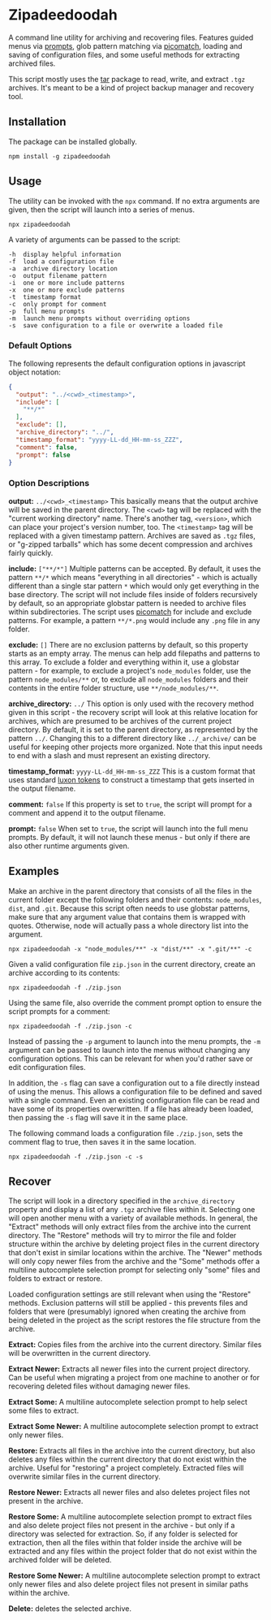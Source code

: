 # Zipadeedoodah

A command line utility for archiving and recovering files. Features guided menus via [prompts](https://www.npmjs.com/package/prompts), glob pattern matching via [picomatch](https://www.npmjs.com/package/picomatch), loading and saving of configuration files, and some useful methods for extracting archived files.

This script mostly uses the [tar](https://www.npmjs.com/package/tar) package to read, write, and extract `.tgz` archives. It's meant to be a kind of project backup manager and recovery tool.

## Installation

The package can be installed globally.

```shell
npm install -g zipadeedoodah
```

## Usage

The utility can be invoked with the `npx` command. If no extra arguments are given, then the script will launch into a series of menus.

```shell
npx zipadeedoodah
```

A variety of arguments can be passed to the script:

```text
-h  display helpful information
-f  load a configuration file
-a  archive directory location
-o  output filename pattern
-i  one or more include patterns
-x  one or more exclude patterns
-t  timestamp format
-c  only prompt for comment
-p  full menu prompts
-m  launch menu prompts without overriding options
-s  save configuration to a file or overwrite a loaded file
```

### Default Options

The following represents the default configuration options in javascript object notation:

```json
{
  "output": "../<cwd>_<timestamp>",
  "include": [
    "**/*"
  ],
  "exclude": [],
  "archive_directory": "../",
  "timestamp_format": "yyyy-LL-dd_HH-mm-ss_ZZZ",
  "comment": false,
  "prompt": false
}
```

### Option Descriptions

**output:** `../<cwd>_<timestamp>` This basically means that the output archive will be saved in the parent directory. The `<cwd>` tag will be replaced with the "current working directory" name. There's another tag, `<version>`, which can place your project's version number, too. The `<timestamp>` tag will be replaced with a given timestamp pattern. Archives are saved as `.tgz` files, or "g-zipped tarballs" which has some decent compression and archives fairly quickly.

**include:** `["**/*"]` Multiple patterns can be accepted. By default, it uses the pattern `**/*` which means "everything in all directories" - which is actually different than a single star pattern `*` which would only get everything in the base directory. The script will not include files inside of folders recursively by default, so an appropriate globstar pattern is needed to archive files within subdirectories. The script uses [picomatch](https://www.npmjs.com/package/picomatch) for include and exclude patterns. For example, a pattern `**/*.png` would include any `.png` file in any folder.

**exclude:** `[]` There are no exclusion patterns by default, so this property starts as an empty array. The menus can help add filepaths and patterns to this array. To exclude a folder and everything within it, use a globstar pattern - for example, to exclude a project's `node_modules` folder, use the pattern `node_modules/**` or, to exclude all `node_modules` folders and their contents in the entire folder structure, use `**/node_modules/**`.

**archive_directory:** `../` This option is only used with the recovery method given in this script - the recovery script will look at this relative location for archives, which are presumed to be archives of the current project directory. By default, it is set to the parent directory, as represented by the pattern `../`. Changing this to a different directory like `../_archive/` can be useful for keeping other projects more organized. Note that this input needs to end with a slash and must represent an existing directory.

**timestamp_format:** `yyyy-LL-dd_HH-mm-ss_ZZZ` This is a custom format that uses standard [luxon tokens](https://moment.github.io/luxon/#/formatting?id=table-of-tokens) to construct a timestamp that gets inserted in the output filename.

**comment:** `false` If this property is set to `true`, the script will prompt for a comment and append it to the output filename.

**prompt:** `false` When set to `true`, the script will launch into the full menu prompts. By default, it will not launch these menus - but only if there are also other runtime arguments given.

## Examples

Make an archive in the parent directory that consists of all the files in the current folder except the following folders and their contents: `node_modules`, `dist`, and `.git`. Because this script often needs to use globstar patterns, make sure that any argument value that contains them is wrapped with quotes. Otherwise, node will actually pass a whole directory list into the argument.

```shell
npx zipadeedoodah -x "node_modules/**" -x "dist/**" -x ".git/**" -c
```

Given a valid configuration file `zip.json` in the current directory, create an archive according to its contents:

```shell
npx zipadeedoodah -f ./zip.json
```

Using the same file, also override the comment prompt option to ensure the script prompts for a comment:

```shell
npx zipadeedoodah -f ./zip.json -c
```

Instead of passing the `-p` argument to launch into the menu prompts, the `-m` argument can be passed to launch into the menus without changing any configuration options. This can be relevant for when you'd rather save or edit configuration files.

In addition, the `-s` flag can save a configuration out to a file directly instead of using the menus. This allows a configuration file to be defined and saved with a single command. Even an existing configuration file can be read and have some of its properties overwritten. If a file has already been loaded, then passing the `-s` flag will save it in the same place.

The following command loads a configuration file `./zip.json`, sets the comment flag to true, then saves it in the same location.

```shell
npx zipadeedoodah -f ./zip.json -c -s
```

## Recover

The script will look in a directory specified in the `archive_directory` property and display a list of any `.tgz` archive files within it. Selecting one will open another menu with a variety of available methods. In general, the "Extract" methods will only extract files from the archive into the current directory. The "Restore" methods will try to mirror the file and folder structure within the archive by deleting project files in the current directory that don't exist in similar locations within the archive. The "Newer" methods will only copy newer files from the archive and the "Some" methods offer a multiline autocomplete selection prompt for selecting only "some" files and folders to extract or restore.

Loaded configuration settings are still relevant when using the "Restore" methods. Exclusion patterns will still be applied - this prevents files and folders that were (presumably) ignored when creating the archive from being deleted in the project as the script restores the file structure from the archive.

**Extract:** Copies files from the archive into the current directory. Similar files will be overwritten in the current directory.

**Extract Newer:** Extracts all newer files into the current project directory. Can be useful when migrating a project from one machine to another or for recovering deleted files without damaging newer files.

**Extract Some:** A multiline autocomplete selection prompt to help select some files to extract.

**Extract Some Newer:** A multiline autocomplete selection prompt to extract only newer files.

**Restore:** Extracts all files in the archive into the current directory, but also deletes any files within the current directory that do not exist within the archive. Useful for "restoring" a project completely. Extracted files will overwrite similar files in the current directory.

**Restore Newer:** Extracts all newer files and also deletes project files not present in the archive.

**Restore Some:** A multiline autocomplete selection prompt to extract files and also delete project files not present in the archive - but only if a directory was selected for extraction. So, if any folder is selected for extraction, then all the files within that folder inside the archive will be extracted and any files within the project folder that do not exist within the archived folder will be deleted.

**Restore Some Newer:** A multiline autocomplete selection prompt to extract only newer files and also delete project files not present in similar paths within the archive.

**Delete:** deletes the selected archive.
